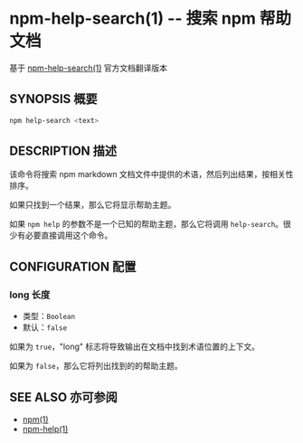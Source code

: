 npm-help-search(1) -- 搜索 npm 帮助文档
===================================================
基于 [npm-help-search(1)](https://github.com/npm/npm/blob/latest/doc/cli/npm-help-search.md) 官方文档翻译版本

## SYNOPSIS 概要
```bash
npm help-search <text>
```


## DESCRIPTION 描述
该命令将搜索 npm markdown 文档文件中提供的术语，然后列出结果，按相关性排序。

如果只找到一个结果，那么它将显示帮助主题。

如果 `npm help` 的参数不是一个已知的帮助主题，那么它将调用 `help-search`。很少有必要直接调用这个命令。

## CONFIGURATION 配置
### long 长度
* 类型：`Boolean`
* 默认：`false`

如果为 `true`，"long" 标志将导致输出在文档中找到术语位置的上下文。

如果为 `false`，那么它将列出找到的的帮助主题。

## SEE ALSO 亦可参阅

* [npm(1)](https://docs.npmjs.com/cli/npm)
* [npm-help(1)](https://docs.npmjs.com/cli/help)
